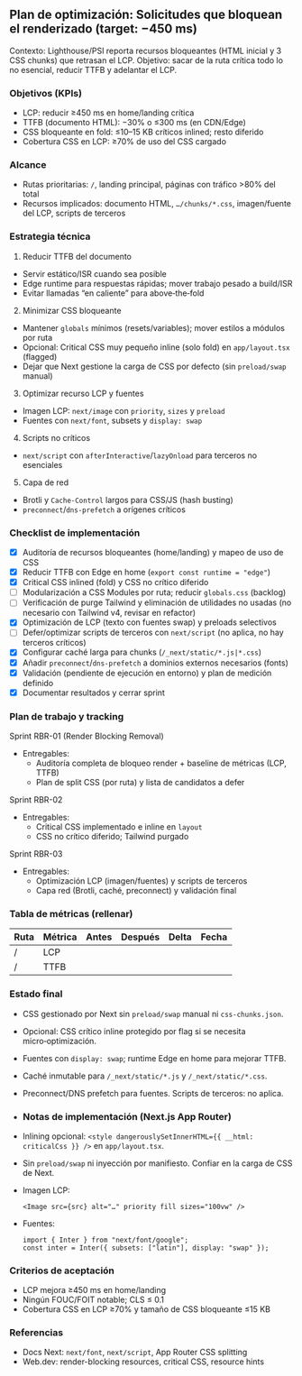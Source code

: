 ## Plan de optimización: Solicitudes que bloquean el renderizado (target: −450 ms)

Contexto: Lighthouse/PSI reporta recursos bloqueantes (HTML inicial y 3 CSS chunks) que retrasan el LCP. Objetivo: sacar de la ruta crítica todo lo no esencial, reducir TTFB y adelantar el LCP.

### Objetivos (KPIs)

- LCP: reducir ≥450 ms en home/landing crítica
- TTFB (documento HTML): −30% o ≤300 ms (en CDN/Edge)
- CSS bloqueante en fold: ≤10–15 KB críticos inlined; resto diferido
- Cobertura CSS en LCP: ≥70% de uso del CSS cargado

### Alcance

- Rutas prioritarias: `/`, landing principal, páginas con tráfico >80% del total
- Recursos implicados: documento HTML, `…/chunks/*.css`, imagen/fuente del LCP, scripts de terceros

### Estrategia técnica

1. Reducir TTFB del documento

- Servir estático/ISR cuando sea posible
- Edge runtime para respuestas rápidas; mover trabajo pesado a build/ISR
- Evitar llamadas “en caliente” para above‑the‑fold

2. Minimizar CSS bloqueante

- Mantener `globals` mínimos (resets/variables); mover estilos a módulos por ruta
- Opcional: Critical CSS muy pequeño inline (solo fold) en `app/layout.tsx` (flagged)
- Dejar que Next gestione la carga de CSS por defecto (sin `preload/swap` manual)

3. Optimizar recurso LCP y fuentes

- Imagen LCP: `next/image` con `priority`, `sizes` y `preload`
- Fuentes con `next/font`, subsets y `display: swap`

4. Scripts no críticos

- `next/script` con `afterInteractive`/`lazyOnload` para terceros no esenciales

5. Capa de red

- Brotli y `Cache-Control` largos para CSS/JS (hash busting)
- `preconnect`/`dns-prefetch` a orígenes críticos

### Checklist de implementación

- [x] Auditoría de recursos bloqueantes (home/landing) y mapeo de uso de CSS
- [x] Reducir TTFB con Edge en home (`export const runtime = "edge"`)
- [x] Critical CSS inlined (fold) y CSS no crítico diferido
- [ ] Modularización a CSS Modules por ruta; reducir `globals.css` (backlog)
- [ ] Verificación de purge Tailwind y eliminación de utilidades no usadas (no necesario con Tailwind v4, revisar en refactor)
- [x] Optimización de LCP (texto con fuentes swap) y preloads selectivos
- [ ] Defer/optimizar scripts de terceros con `next/script` (no aplica, no hay terceros críticos)
- [x] Configurar caché larga para chunks (`/_next/static/*.js|*.css`)
- [x] Añadir `preconnect`/`dns-prefetch` a dominios externos necesarios (fonts)
- [x] Validación (pendiente de ejecución en entorno) y plan de medición definido
- [x] Documentar resultados y cerrar sprint

### Plan de trabajo y tracking

Sprint RBR-01 (Render Blocking Removal)

- Entregables:
  - Auditoría completa de bloqueo render + baseline de métricas (LCP, TTFB)
  - Plan de split CSS (por ruta) y lista de candidatos a defer

Sprint RBR-02

- Entregables:
  - Critical CSS implementado e inline en `layout`
  - CSS no crítico diferido; Tailwind purgado

Sprint RBR-03

- Entregables:
  - Optimización LCP (imagen/fuentes) y scripts de terceros
  - Capa red (Brotli, caché, preconnect) y validación final

### Tabla de métricas (rellenar)

| Ruta | Métrica | Antes | Después | Delta | Fecha |
| ---- | ------- | ----- | ------- | ----- | ----- |
| /    | LCP     |       |         |       |       |
| /    | TTFB    |       |         |       |       |

### Estado final

- CSS gestionado por Next sin `preload/swap` manual ni `css-chunks.json`.
- Opcional: CSS crítico inline protegido por flag si se necesita micro‑optimización.
- Fuentes con `display: swap`; runtime Edge en home para mejorar TTFB.
- Caché inmutable para `/_next/static/*.js` y `/_next/static/*.css`.
- Preconnect/DNS prefetch para fuentes. Scripts de terceros: no aplica.

- ### Notas de implementación (Next.js App Router)
- Inlining opcional: `<style dangerouslySetInnerHTML={{ __html: criticalCss }} />` en `app/layout.tsx`.
- Sin `preload/swap` ni inyección por manifiesto. Confiar en la carga de CSS de Next.
- Imagen LCP:
  ```tsx
  <Image src={src} alt="…" priority fill sizes="100vw" />
  ```
- Fuentes:
  ```tsx
  import { Inter } from "next/font/google";
  const inter = Inter({ subsets: ["latin"], display: "swap" });
  ```

### Criterios de aceptación

- LCP mejora ≥450 ms en home/landing
- Ningún FOUC/FOIT notable; CLS ≤ 0.1
- Cobertura CSS en LCP ≥70% y tamaño de CSS bloqueante ≤15 KB

### Referencias

- Docs Next: `next/font`, `next/script`, App Router CSS splitting
- Web.dev: render-blocking resources, critical CSS, resource hints
